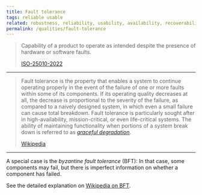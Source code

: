 ```yaml
---
title: Fault tolerance
tags: reliable usable
related: robustness, reliability, usability, availability, recoverability, faultlessness, graceful-degradation
permalink: /qualities/fault-tolerance
---
```


>Capability of a product to operate as intended despite the presence of hardware or software faults.
>
>[ISO-25010-2022](/references/#iso-25010-2022)

<hr class="with-no-margin"/>

>Fault tolerance is the property that enables a system to continue operating properly in the event of the failure of one or more faults within some of its components. 
>If its operating quality decreases at all, the decrease is proportional to the severity of the failure, as compared to a naively designed system, in which even a small failure can cause total breakdown. 
>Fault tolerance is particularly sought after in high-availability, mission-critical, or even life-critical systems. 
>The ability of maintaining functionality when portions of a system break down is referred to as [_graceful degradation_](/qualities/graceful-degradation).
>
>[Wikipedia](https://en.wikipedia.org/wiki/Fault_tolerance)

<hr>

A special case is the _byzantine fault tolerance_ (BFT): 
In that case, some components may fail, but there is imperfect information on whether a component has failed.

See the detailed explanation on [Wikipedia on BFT](https://en.wikipedia.org/wiki/Byzantine_fault).

